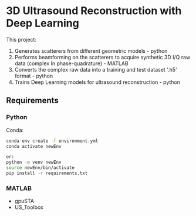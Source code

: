# 3D Ultrasound Reconstruction with Deep Learning

This project:
1. Generates scatterers from different geometric models - python
2. Performs beamforming on the scatterers to acquire synthetic 3D I/Q raw data (complex In phase-quadrature) - MATLAB 
3. Converts the complex raw data into a training and test dataset '.h5' format - python
4. Trains Deep Learning models for ultrasound reconstruction - python

## Requirements
### Python
Conda:
```bash
conda env create -f environment.yml
conda activate newEnv

or:
python -m venv newEnv
source newEnv/bin/activate
pip install -r requirements.txt
```
### MATLAB
- gpuSTA
- US_Toolbox